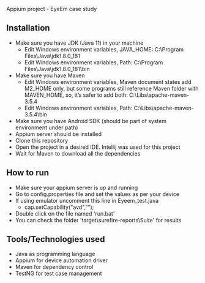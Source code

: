 Appium project - EyeEm case study

Installation
------------
- Make sure you have JDK (Java 11) in your machine
  - Edit Windows environment variables, JAVA_HOME: C:\Program Files\Java\jdk1.8.0_181
  - Edit Windows environment variables, Path: C:\Program Files\Java\jdk1.8.0_181\bin
- Make sure you have Maven
  - Edit Windows environment variables, Maven document states add M2_HOME only, but some programs still reference Maven folder with
           MAVEN_HOME, so, it’s safer to add both: C:\Libs\apache-maven-3.5.4
  - Edit Windows environment variables, Path: C:\Libs\apache-maven-3.5.4\bin
- Make sure you have Android SDK (should be part of system environment under path)
- Appium server should be installed
- Clone this repository
- Open the project in a desired IDE. Intellij was used for this project
- Wait for Maven to download all the dependencies

How to run
----------
- Make sure your appium server is up and running
- Go to config.properties file and set the values as per your device
- If using emulator uncomment this line in Eyeem_test.java
  - cap.setCapability("avd","<yourdevicenamehere>");
- Double click on the file named 'run.bat'
- You can check the folder 'target\surefire-reports\Suite' for results

Tools/Technologies used
-----------------------
- Java as programming language
- Appium for device automation driver
- Maven for dependency control
- TestNG for test case management 

